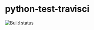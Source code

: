 # python-test-travisci

[![Build status](https://travis-ci.org/dcat52/python-test-travisci.svg?branch=fail-test)](https://travis-ci.org/dcat52)